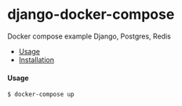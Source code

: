 # django-docker-compose
Docker compose example Django, Postgres, Redis

- [Usage](#usage)
- [Installation](#installation)

<a name="#usage"></a>
#### Usage
    $ docker-compose up
